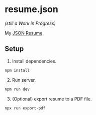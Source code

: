 # resume.json

_(still a Work in Progress)_

My [JSON Resume](https://jsonresume.org/)

## Setup

1. Install dependencies.

```sh
npm install
```

2. Run server.

```sh
npm run dev
```

3. (Optional) export resume to a PDF file.

```sh
npx run export-pdf
```

